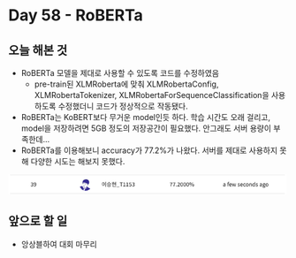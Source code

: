 # Day 58 - RoBERTa

## 오늘 해본 것

* RoBERTa 모델을 제대로 사용할 수 있도록 코드를 수정하였음
  * pre-train된 XLMRoberta에 맞춰 XLMRobertaConfig, XLMRobertaTokenizer, XLMRobertaForSequenceClassification을 사용하도록 수정했더니 코드가 정상적으로 작동됐다.
* RoBERTa는 KoBERT보다 무거운 model인듯 하다. 학습 시간도 오래 걸리고, model을 저장하려면 5GB 정도의 저장공간이 필요했다. 안그래도 서버 용량이 부족한데...
* RoBERTa를 이용해보니 accuracy가 77.2%가 나왔다. 서버를 제대로 사용하지 못해 다양한 시도는 해보지 못했다.

![accuracy](./img/day58Accuracy.png)

## 앞으로 할 일

* 앙상블하여 대회 마무리
